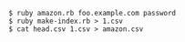 
    $ ruby amazon.rb foo.example.com password
	$ ruby make-index.rb > 1.csv
	$ cat head.csv 1.csv > amazon.csv


